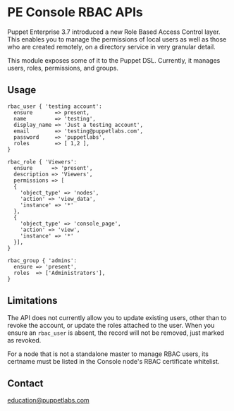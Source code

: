# PE Console RBAC APIs

Puppet Enterprise 3.7 introduced a new Role Based Access Control layer. This
enables you to manage the permissions of local users as well as those who are
created remotely, on a directory service in very granular detail.

This module exposes some of it to the Puppet DSL. Currently, it manages
users, roles, permissions, and groups.

## Usage

``` Puppet
rbac_user { 'testing account':
  ensure       => present,
  name         => 'testing',
  display_name => 'Just a testing account',
  email        => 'testing@puppetlabs.com',
  password     => 'puppetlabs',
  roles        => [ 1,2 ],
}

rbac_role { 'Viewers':
  ensure      => 'present',
  description => 'Viewers',
  permissions => [
  {
    'object_type' => 'nodes',
    'action' => 'view_data',
    'instance' => '*'
  },
  {
    'object_type' => 'console_page',
    'action' => 'view',
    'instance' => '*'
  }],
}

rbac_group { 'admins':
  ensure => 'present',
  roles  => ['Administrators'],
}

```

## Limitations

The API does not currently allow you to update existing users, other than to
revoke the account, or update the roles attached to the user. When you ensure an
`rbac_user` is absent, the record will not be removed, just marked as revoked.

For a node that is not a standalone master to manage RBAC users, its certname
must be listed in the Console node's RBAC certificate whitelist.

Contact
-------

education@puppetlabs.com
